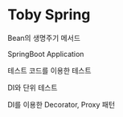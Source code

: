 # Toby Spring
Bean의 생명주기 메서드

SpringBoot Application

테스트 코드를 이용한 테스트

DI와 단위 테스트

DI를 이용한 Decorator, Proxy 패턴